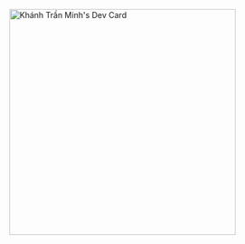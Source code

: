 <a href="https://app.daily.dev/khanhz"><img src="https://api.daily.dev/devcards/0bae06de36364151bd7c5e2922a51166.png?r=otg" width="400" alt="Khánh Trần Minh's Dev Card"/></a>
